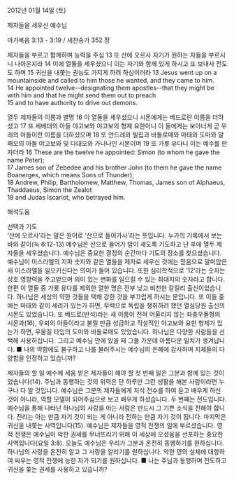 2012년 01월 14일 (토)

제자들을 세우신 예수님



마가복음 3:13 - 3:19 / 새찬송가 352 장


제자들을 부르고 함께하며 능력을 주심
13 또 산에 오르사 자기가 원하는 자들을 부르시니 나아온지라 14 이에 열둘을 세우셨으니 이는 자기와 함께 있게 하시고 또 보내사 전도도 하며 15 귀신을 내쫓는 권능도 가지게 하려 하심이러라
13 Jesus went up on a mountainside and called to him those he wanted, and they came to him.   
14 He appointed twelve--designating them apostles--that they might be with him and that he might send them out to preach  
15 and to have authority to drive out demons.   

열두 제자들의 이름과 별명
16 이 열둘을 세우셨으니 시몬에게는 베드로란 이름을 더하셨고 17 또 세베대의 아들 야고보와 야고보의 형제 요한이니 이 둘에게는 보아너게 곧 우레의 아들이란 이름을 더하셨으며 18 또 안드레와 빌립과 바돌로매와 마태와 도마와 알패오의 아들 야고보와 및 다대오와 가나나인 시몬이며 19 또 가룟 유다니 이는 예수를 판 자더라
16 These are the twelve he appointed: Simon (to whom he gave the name Peter);   
17 James son of Zebedee and his brother John (to them he gave the name Boanerges, which means Sons of Thunder);   
18 Andrew, Philip, Bartholomew, Matthew, Thomas, James son of Alphaeus, Thaddaeus, Simon the Zealot   
19 and Judas Iscariot, who betrayed him.

해석도움





선택과 기도  
‘산에 오르사’라는 말은 원어로 ‘산으로 들어가사’라는 뜻입니다. 누가의 기록에서 보는 바와 같이(눅 6:12-13) 예수님은 산으로 들어가 밤이 새도록 기도하고 난 후에 열두 제자들을 세우셨습니다. 예수님은 중요한 결정의 순간마다 기도의 장소를 찾으셨습니다. 예수님이 이스라엘의 지파 숫자와 같은 열둘을 제자로 세우신 것에는 믿음으로 말미암은 새 이스라엘을 일으키신다는 의미가 들어 있습니다. 또한 심리학적으로 ‘12’라는 숫자는 상호 영향력을 주고받으며 의미 있는 변화를 일으킬 수 있는 최대치의 숫자라고 합니다. 한편 이 열둘 중 가룟 유다를 제외한 열한 명은 전부 낮고 비천한 갈릴리 출신이었습니다. 하나님은 세상의 약한 것들을 택해 강한 것을 부끄럽게 하시는 분입니다. 또 이들 중에는 마태와 같이 세리가 있는가 하면, 무력으로 독립을 쟁취하려 했던 열심당원 출신의 시몬도 있었습니다. 또 베드로(반석)라는 새 이름이 전혀 어울리지 않는 좌충우돌형의 시몬과(16), 우뢰의 아들이라고 불릴 만큼 성급하고 직설적인 야고보와 요한 형제가 있는가 하면, 우울질 타입의 도마와 바돌로매도 있었습니다. 하나님은 다양한 사람들을 선택해 사용하십니다. 그리고 예수님 안에 있을 때 그들 가운데 아름다운 일치가 생겨납니다.
■ 나의 약함에도 불구하고 나를 불러주시는 예수님의 은혜에 감사하며 지체들의 다양함을 인정하고 있습니까?

제자들의 할 일  예수께 세움 받은 제자들이 해야 할 첫 번째 일은 그분과 함께 있는 것이었습니다(14). 주님과 동행하는 것의 위력은 단 하루만 그런 생활을 해본 사람이라면 누구나 다 알 것입니다. 예수님은 그분의 제자들에게 지식 전수를 하여 듣고 배우게 하신 것이 아니라, 역할 모델이 되어주심으로 보고 배우게 하셨습니다. 두 번째는 전도입니다. 예수님을 통해 나타난 하나님의 사랑을 아는 사람은 반드시 그 기쁜 소식을 전해야 합니다. 진리는 아는 만큼 자기 것이 되는 게 아니라 전하는 만큼 자기 것이 됩니다. 마지막은 귀신을 내쫓는 사역입니다(15). 예수님은 제자들을 영적 전쟁의 일에 부르셨습니다. 영적 전쟁은 예수님이 악한 권세를 무너뜨리기 위해 이 세상에 오셨음을 선포하는 중요한 사역입니다(요일 3:8). 오늘도 예수님은 우리가 그분과 온전히 동행하기를 원하십니다. 하나님의 사랑을 온전히 알고 그 사랑을 알리기를 원하십니다. 악한 영의 실체에 대항하여 싸우는 영적 전쟁에 능한 자가 되기를 원하십니다.
■ 나는 주님과 동행하며 전도하고 귀신을 쫓는 권세를 사용하고 있습니까?